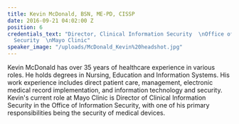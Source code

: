 ```yaml
---
title: Kevin McDonald, BSN, ME-PD, CISSP
date: 2016-09-21 04:02:00 Z
position: 6
credentials_text: "Director, Clinical Information Security  \nOffice of Information
  Security  \nMayo Clinic"
speaker_image: "/uploads/McDonald_Kevin%20headshot.jpg"
---
```


Kevin McDonald has over 35 years of healthcare experience in various roles. He holds degrees in Nursing, Education and Information Systems. His work experience includes direct patient care, management, electronic medical record implementation, and information technology and security.  Kevin's current role at Mayo Clinic is Director of Clinical Information Security in the Office of Information Security, with one of his primary responsibilities being the security of medical devices.